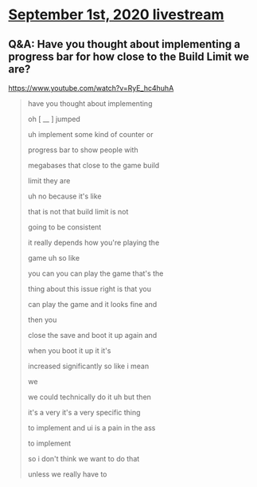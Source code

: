 # [September 1st, 2020 livestream](../2020-09-01.md)
## Q&A: Have you thought about implementing a progress bar for how close to the Build Limit we are?
https://www.youtube.com/watch?v=RyE_hc4huhA
> have you thought about implementing
> 
> oh [ __ ] jumped
> 
> uh implement some kind of counter or
> 
> progress bar to show people with
> 
> megabases that close to the game build
> 
> limit they are
> 
> uh no because it's like
> 
> that is not that build limit is not
> 
> going to be consistent
> 
> it really depends how you're playing the
> 
> game uh so like
> 
> you can you can play the game that's the
> 
> thing about this issue right is that you
> 
> can play the game and it looks fine and
> 
> then you
> 
> close the save and boot it up again and
> 
> when you boot it up it it's
> 
> increased significantly so like i mean
> 
> we
> 
> we could technically do it uh but then
> 
> it's a very it's a very specific thing
> 
> to implement and ui is a pain in the ass
> 
> to implement
> 
> so i don't think we want to do that
> 
> unless we really have to
> 
